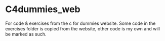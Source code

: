 # C4dummies_web
For code & exercises from the c for dummies website.
Some code in the exercises folder is copied from the website, other code is my own and will be marked as such.
